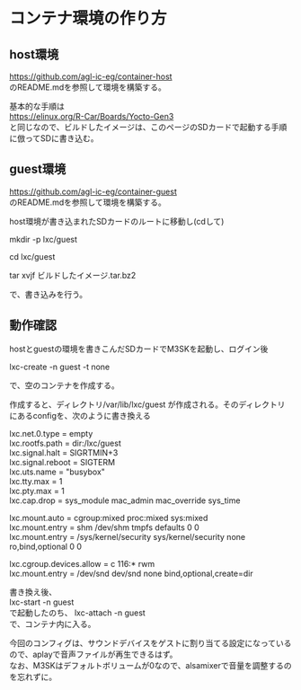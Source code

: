 ﻿# コンテナ環境の作り方

## host環境

https://github.com/agl-ic-eg/container-host  
のREADME.mdを参照して環境を構築する。  

基本的な手順は  
https://elinux.org/R-Car/Boards/Yocto-Gen3  
と同じなので、ビルドしたイメージは、このページのSDカードで起動する手順に倣ってSDに書き込む。  


## guest環境

https://github.com/agl-ic-eg/container-guest  
のREADME.mdを参照して環境を構築する。  

host環境が書き込まれたSDカードのルートに移動し(cdして)  

mkdir -p lxc/guest  

cd lxc/guest  

tar xvjf ビルドしたイメージ.tar.bz2  

で、書き込みを行う。  


## 動作確認

hostとguestの環境を書きこんだSDカードでM3SKを起動し、ログイン後  

lxc-create -n guest -t none  

で、空のコンテナを作成する。

作成すると、ディレクトリ/var/lib/lxc/guest が作成される。そのディレクトリにあるconfigを、次のように書き換える  

lxc.net.0.type = empty  
lxc.rootfs.path = dir:/lxc/guest  
lxc.signal.halt = SIGRTMIN+3  
lxc.signal.reboot = SIGTERM  
lxc.uts.name = "busybox"  
lxc.tty.max = 1  
lxc.pty.max = 1  
lxc.cap.drop = sys_module mac_admin mac_override sys_time  
  
lxc.mount.auto = cgroup:mixed proc:mixed sys:mixed  
lxc.mount.entry = shm /dev/shm tmpfs defaults 0 0  
lxc.mount.entry = /sys/kernel/security sys/kernel/security none ro,bind,optional 0 0  

lxc.cgroup.devices.allow = c 116:* rwm  
lxc.mount.entry = /dev/snd dev/snd none bind,optional,create=dir  

書き換え後、  
lxc-start -n guest  
で起動したのち、
lxc-attach -n guest  
で、コンテナ内に入る。  

今回のコンフィグは、サウンドデバイスをゲストに割り当てる設定になっているので、aplayで音声ファイルが再生できるはず。  
なお、M3SKはデフォルトボリュームが0なので、alsamixerで音量を調整するのを忘れずに。  


